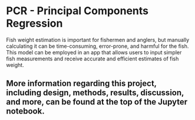 # PCR - Principal Components Regression

Fish weight estimation is important for fishermen and anglers, but manually calculating it can be time-consuming, error-prone, and harmful for the fish. This model can be employed in an app that allows users to input simpler fish measurements and receive accurate and efficient estimates of fish weight.

## More information regarding this project, including design, methods, results, discussion, and more, can be found at the top of the Jupyter notebook.

